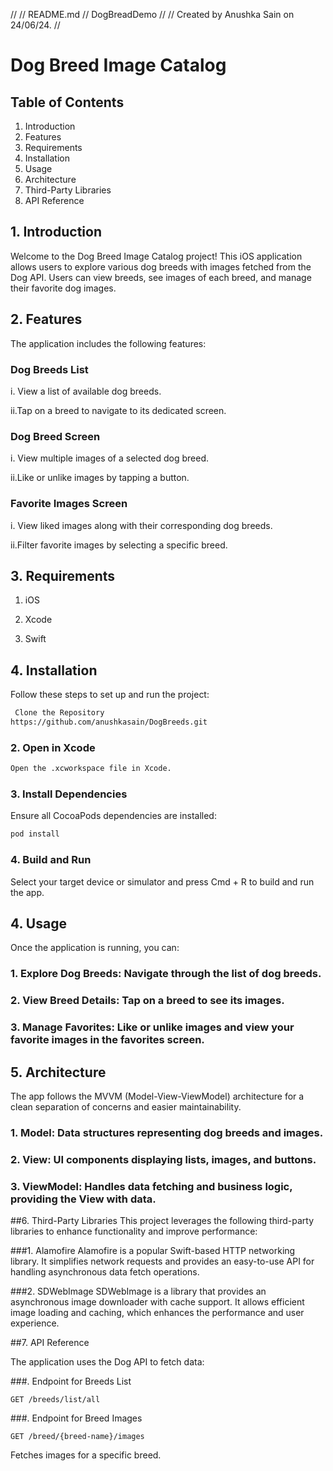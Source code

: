 //
//  README.md
//  DogBreadDemo
//
//  Created by Anushka Sain on 24/06/24.
//

# Dog Breed Image Catalog

## Table of Contents

1. Introduction
2. Features
3. Requirements
4. Installation
5. Usage
6. Architecture
7. Third-Party Libraries
8. API Reference
  

## 1. Introduction

Welcome to the Dog Breed Image Catalog project! This iOS application allows users to explore various dog breeds with images fetched from the Dog API. Users can view breeds, see images of each breed, and manage their favorite dog images.

## 2. Features

The application includes the following features:

### Dog Breeds List

 i. View a list of available dog breeds.
 
 ii.Tap on a breed to navigate to its dedicated screen.


### Dog Breed Screen

 i. View multiple images of a selected dog breed.
 
 ii.Like or unlike images by tapping a button.

### Favorite Images Screen

 i. View liked images along with their corresponding dog breeds.
 
 ii.Filter favorite images by selecting a specific breed.
 
## 3. Requirements

 1. iOS

 2. Xcode

 3. Swift


## 4. Installation

Follow these steps to set up and run the project:

```bash
 Clone the Repository
https://github.com/anushkasain/DogBreeds.git
```

### 2. Open in Xcode

```bash
Open the .xcworkspace file in Xcode.
```

### 3. Install Dependencies
Ensure all CocoaPods dependencies are installed:

```bash
pod install
```

### 4. Build and Run
Select your target device or simulator and press Cmd + R to build and run the app.

## 4. Usage

Once the application is running, you can:

### 1. Explore Dog Breeds: Navigate through the list of dog breeds.
### 2. View Breed Details: Tap on a breed to see its images.
### 3. Manage Favorites: Like or unlike images and view your favorite images in the favorites screen.

## 5. Architecture

The app follows the MVVM (Model-View-ViewModel) architecture for a clean separation of concerns and easier maintainability.

### 1. Model: Data structures representing dog breeds and images.
### 2. View: UI components displaying lists, images, and buttons.
### 3. ViewModel: Handles data fetching and business logic, providing the View with data.


##6. Third-Party Libraries
This project leverages the following third-party libraries to enhance functionality and improve performance:

###1. Alamofire
Alamofire is a popular Swift-based HTTP networking library. It simplifies network requests and provides an easy-to-use API for handling asynchronous data fetch operations.

###2. SDWebImage
SDWebImage is a library that provides an asynchronous image downloader with cache support. It allows efficient image loading and caching, which enhances the performance and user experience.

##7. API Reference

The application uses the Dog API to fetch data:

###. Endpoint for Breeds List

```http
GET /breeds/list/all
```

###. Endpoint for Breed Images

```http
GET /breed/{breed-name}/images
```
Fetches images for a specific breed.


